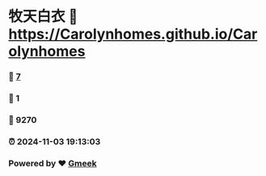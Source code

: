 # 牧天白衣 :link: https://Carolynhomes.github.io/Carolynhomes 
### :page_facing_up: [7](https://Carolynhomes.github.io/Carolynhomes/tag.html) 
### :speech_balloon: 1 
### :hibiscus: 9270 
### :alarm_clock: 2024-11-03 19:13:03 
### Powered by :heart: [Gmeek](https://github.com/Meekdai/Gmeek)
